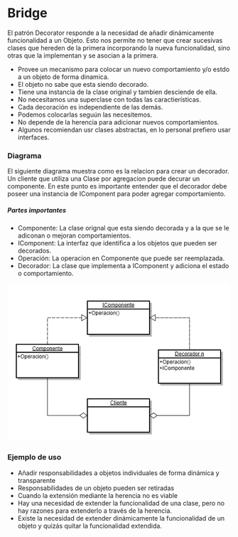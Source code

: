 # Bridge 
El patrón Decorator responde a la necesidad de añadir dinámicamente funcionalidad a un Objeto. Esto nos permite no tener que crear sucesivas clases que hereden de la primera incorporando la nueva funcionalidad, sino otras que la implementan y se asocian a la primera.

- Provee un mecanismo para colocar un nuevo comportamiento y/o estdo a un objeto de forma dinamica.
- El objeto no sabe que esta siendo decorado.
- Tiene una instancia de la clase original y tambien desciende de ella.
- No necesitamos una superclase con todas las caractierísticas.
- Cada decoración es independiente de las demás.
- Podemos colocarlas seguún las necesitemos.
- No depende de la herencia para adicionar nuevos comportamientos.
- Algunos recomiendan usr clases abstractas, en lo personal prefiero usar interfaces.

### Diagrama
El siguiente diagrama muestra como es la relacion para crear un decorador. Un cliente que utiliza una Clase por agregacion puede decurar un componente. En este punto es importante entender que el decorador debe poseer una instancia de IComponent para poder agregar comportamiento.

##### Partes importantes
- Componente: La clase orignal que esta siendo decorada y a la que se le adiconan o mejoran comportamientos.
- IComponent: La interfaz que identifica a los objetos que pueden ser decorados.
- Operación: La operacion en Componente que puede ser reemplazada.
- Decorador: La clase que implementa a IComponent y adiciona el estado o comportamiento.

![Decorator Diagram](https://github.com/fercala/Design-patterns/blob/master/Structural/Decorator/Decorator.png?raw=true)

### Ejemplo de uso
- Añadir responsabilidades a objetos individuales de forma dinámica y transparente
- Responsabilidades de un objeto pueden ser retiradas
- Cuando la extensión mediante la herencia no es viable
- Hay una necesidad de extender la funcionalidad de una clase, pero no hay razones para extenderlo a través de la herencia.
- Existe la necesidad de extender dinámicamente la funcionalidad de un objeto y quizás quitar la funcionalidad extendida.